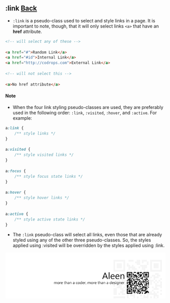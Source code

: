 ## :link [**Back**](./../pseudoClass.md)

- `:link` is a pseudo-class used to select and style links in a page. It is important to note, though, that it will only select links `<a>` that have an **href** attribute.

```html
<!-- will select any of these -->

<a href="#">Random Link</a>
<a href="#id">Internal Link</a>
<a href="http://codrops.com">External Link</a>

<!-- will not select this -->

<a>No href attribute</a>
```

#### Note

- When the four link styling pseudo-classes are used, they are preferably used in the following order: `:link`, `:visited`, `:hover`, and `:active`. For example:

```css
a:link {
    /** style links */
}

a:visited {
    /** style visited links */
}

a:focus {
    /** style focus state links */
}

a:hover {
    /** style hover links */
}

a:active {
    /** style active state links */
}
```

- The `:link` pseudo-class will select all links, even those that are already styled using any of the other three pseudo-classes. So, the styles applied using :visited will be overridden by the styles applied using :link.

<a href="http://aleen42.github.io/" target="_blank" ><img src="./../../../pic/tail.gif"></a>